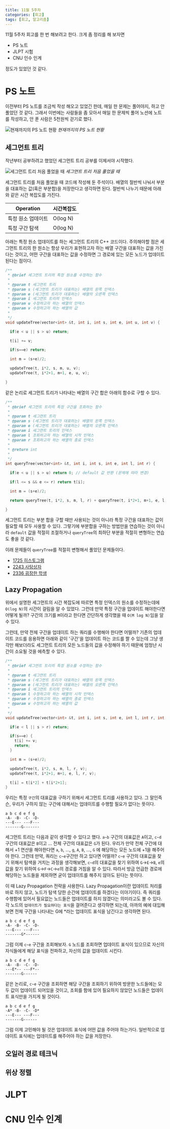 ```yaml
---
title: 11월 5주차
categories: [회고]
tags: [회고, 알고리즘]
---
```


11월 5주차 회고를 한 번 해보려고 한다. 크게 좀 정리를 해 보자면

- PS 노트
- JLPT 시험
- CNU 인수 인계

정도가 있었던 것 같다.

# PS 노트

이전부터 PS 노트를 조금씩 작성 해오고 있었긴 한데, 매일 한 문제는 풀어야지, 하고 안풀었던 것 같다. 그래서 이번에는 사람들을 좀 모아서 매일 한 문제씩 풀어 노션에 노트를 작성하고, 안 푼 사람은 5천원씩 걷기로 했다.

![현재까지의 PS 노트 현황](/assets/images/2022-12-06-12-52-33.png)
_현재까지의 PS 노트 현황_

## 세그먼트 트리

작년부터 공부하려고 했었던 세그먼트 트리 공부를 이제서야 시작했다.

![세그먼트 트리 처음 풀었을 때](/assets/images/2022-12-06-14-55-17.png)
_세그먼트 트리 처음 풀었을 때_

세그먼트 트리를 처음 풀었을 때 코드에 작성해 둔 주석이다. 배열의 절반씩 나눠서 부분을 대표하는 값(혹은 부분합)을 저장한다고 생각하면 된다. 절반씩 나누기 때문에 아래와 같은 시간 복잡도를 가진다.

| Operation          | 시간복잡도 |
| ------------------ | ---------- |
| 특정 원소 업데이트 | O(log N)   |
| 특정 구간 탐색     | O(log N)   |

아래는 특정 원소 업데이트를 하는 세그먼트 트리의 C++ 코드이다. 주의해야할 점은 세그먼트 트리의 한 원소는 항상 우리가 표현하고자 하는 배열 구간을 대표하는 값을 가진다는 것이고, 어떤 구간을 대표하는 값을 수정하면 그 경로에 있는 모든 노드가 업데이트 된다는 점이다.

```c++
/**
 * @brief 세그먼트 트리의 특정 원소를 수정하는 함수
 *
 * @param t 세그먼트 트리
 * @param s (세그먼트 트리가 대표하는) 배열의 왼쪽 인덱스
 * @param e (세그먼트 트리가 대표하는) 배열의 오른쪽 인덱스
 * @param i 세그먼트 트리의 인덱스
 * @param u 수정하고자 하는 배열의 인덱스
 * @param v 수정하고자 하는 배열의 값
 *
 */
void updateTree(vector<int> &t, int i, int s, int e, int u, int v) {

  if(e < u || s > u) return;

  t[i] += v;

  if(s==e) return;

  int m = (s+e)/2;

  updateTree(t, i*2, s, m, u, v);
  updateTree(t, i*2+1, m+1, e, u, v);

}
```

같은 논리로 세그먼트 트리가 나타내는 배열의 구간 합은 아래의 함수로 구할 수 있다.

```c++
/**
 * @brief 세그먼트 트리의 특정 구간을 조회하는 함수
 *
 * @param t 세그먼트 트리
 * @param s (세그먼트 트리가 대표하는) 배열의 왼쪽 인덱스
 * @param e (세그먼트 트리가 대표하는) 배열의 오른쪽 인덱스
 * @param i 세그먼트 트리의 인덱스
 * @param l 조회하고자 하는 배열의 시작 인덱스
 * @param r 조회하고자 하는 배열의 종료 인덱스
 *
 * @return int
 *
 */
int queryTree(vector<int> &t, int i, int s, int e, int l, int r) {

  if(e < u || s > u) return 0; // default 값 반환 (문제에 따라 변경)

  if(l <= s && e <= r) return t[i];

  int m = (s+e)/2;

  return queryTree(t, i*2, s, m, l, r) + queryTree(t, i*2+1, m+1, e, l, r);

}
```

세그먼트 트리는 부분 합을 구할 때만 사용되는 것이 아니라 특정 구간을 대표하는 값이 필요할 때 모두 사용할 수 있다. 그렇기에 부분합을 구하는 방법만을 연습하는 것이 아니라 `default` 값을 적절히 조절하거나 `queryTree`의 최하단 부분을 적절히 변형하는 연습도 좋을 것 같다.

이래 문제들이 `queryTree`를 적절히 변형해서 풀었던 문제들이다.

- [1725 히스토그램](https://www.acmicpc.net/problem/1725)
- [2243 사탕상자](https://www.acmicpc.net/problem/2243)
- [2336 굉장한 학생](https://www.acmicpc.net/problem/2336)

## Lazy Propagation

위에서 설명한 세그먼트의 시간 복잡도에 따르면 특정 인덱스의 원소를 수정하는데에 `O(log N)`의 시간이 걸림을 알 수 있었다. 그런데 만약 특정 구간을 업데이트 해야한다면 어떻게 될까? 구간의 크기를 `M`이라고 한다면 간단하게 생각했을 때 `O(M log N)`임을 알 수 있다.

그런데, 만약 전체 구간을 업데이트 하는 쿼리를 수행해야 한다면 어떨까? 기존의 업데이트 코드를 응용하면 아래와 같이 '구간'을 업데이트 하는 코드를 짤 수 있는데 그냥 생각만 해보더라도 세그먼트 트리의 모든 노드들의 값을 수정해야 하기 때문에 엄청난 시간이 소요될 것을 에측할 수 있다.

```c++
/**
 * @brief 세그먼트 트리의 특정 원소를 수정하는 함수
 *
 * @param t 세그먼트 트리
 * @param s (세그먼트 트리가 대표하는) 배열의 왼쪽 인덱스
 * @param e (세그먼트 트리가 대표하는) 배열의 오른쪽 인덱스
 * @param i 세그먼트 트리의 인덱스
 * @param l 수정하고자 하는 배열의 시작 인덱스
 * @param r 수정하고자 하는 배열의 종료 인덱스
 * @param v 수정하고자 하는 배열의 값
 *
 */
void updateTree(vector<int> &t, int i, int s, int e, int l, int r, int v) {

  if(e < l || s > r) return;

  if(s==e) {
    t[i] += v;
    return;
  }

  int m = (s+e)/2;

  updateTree(t, i*2, s, m, l, r, v);
  updateTree(t, i*2+1, m+1, e, l, r, v);

  t[i] = t[i*2] + t[i*2+1];
}
```

우리는 특정 `구간`의 대표값을 구하기 위해서 세그먼트 트리를 사용하고 있다. 그 말인즉슨, 우리가 구하지 않는 구간에 대해서는 업데이트를 수행할 필요가 없다는 뜻이다.

```
a b c d e f g
-A- -B- -C- -D-
---E--- ---F---
-------G-------
```

세그먼트 트리는 다음과 같이 생각할 수 있다고 했다. `a~b` 구간의 대표값은 `A`이고, `c~d` 구간의 대표값은 `B`이고 ... 전체 구간의 대표값은 `G`가 된다. 우리가 만약 전체 구간에 대해서 +1 연산을 해야한다면 `a`, `b`, ..., `g`, `A`, `B`, ..., `G` 에 해당하는 모든 노드에 +1을 해주어야 한다. 그런데 만약, 쿼리는 `c~e`구간만 하고 있다면 어떨까? `c~e` 구간의 대표값을 찾기 위해서 탐색을 거치는 과정을 생각해보면, `c~d`의 대표값을 찾기 위하여 `G`->`E`->`B`, `e`의 값을 찾기 위하여 `G`->`F`->`C`->`e`의 경로를 거침을 알 수 있다. 따라서 방금 언급한 경로에 해당하는 노드들을 제외하면 굳이 업데이트를 해주지 않아도 된다는 뜻이다.

이 때 Lazy Propagation 전략을 사용한다. Lazy Propagation이란 업데이트 처리를 바로 하지 않고, 노드가 탐색 당한 순간에 업데이트를 하겠다는 이야기이다. 즉 쿼리를 수행함에 있어서 필요없는 노드들은 업데이트를 하지 않겠다는 의미라고도 볼 수 있다. 각 노드의 `업데이트가 필요하다는 표식`을 걸어준다고 생각하면 되는데, 아까의 예에 대입해보면 전체 구간을 나타내는 G에 \*라는 업데이트 표식을 남긴다고 생각하면 된다.

```
a b c d e f g
-A- -B- -C- -D-
---E--- ---F---
-------G*------
```

그럼 이제 `c~e` 구간을 조회해보자. `G` 노드를 조회하면 업데이트 표식이 있으므로 자신의 자식들에게 해당 표식을 전파하고, 자신의 값을 업데이트 시킨다.

```
a b c d e f g
-A- -B- -C- -D-
---E*-- ---F*--
-------G------
```

같은 논리로, `c~e` 구간을 조회하면 해당 구간을 조회하기 위하여 방문한 노드들에는 모두 값이 업데이트 되어있을 것이고, 조회를 함에 있어 필요하지 않았던 노드들은 업데이트 표식만을 가지게 될 것이다.

```
a b c d e f g
-A* -B- -C- -D*
---E--- ---F---
-------G------
```

그럼 이제 고민해야 될 것은 업데이트 표식에 어떤 값을 주어야 하는가다. 일반적으로 업데이트 표식에는 업데이트를 해주어야 하는 값을 저장한다.

## 오일러 경로 테크닉

## 위상 정렬

# JLPT

# CNU 인수 인계
